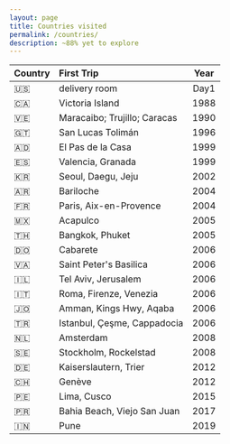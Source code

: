 ```yaml
---
layout: page
title: Countries visited
permalink: /countries/
description: ~88% yet to explore
---
```

| Country | First Trip | Year |
| :--- | :--- | :----: |
| 🇺🇸 | delivery room | Day1 |
| 🇨🇦 | Victoria Island | 1988 |
| 🇻🇪 | Maracaibo; Trujillo; Caracas | 1990 |
| 🇬🇹 | San Lucas Tolimán | 1996 |
| 🇦🇩 | El Pas de la Casa | 1999 |
| 🇪🇸 | Valencia, Granada | 1999 |
| 🇰🇷 | Seoul, Daegu, Jeju | 2002 |
| 🇦🇷 | Bariloche | 2004 |
| 🇫🇷 | Paris, Aix-en-Provence | 2004 |
| 🇲🇽 | Acapulco | 2005 |
| 🇹🇭 | Bangkok, Phuket | 2005 |
| 🇩🇴 | Cabarete | 2006 |
| 🇻🇦 | Saint Peter's Basilica | 2006 |
| 🇮🇱 | Tel Aviv, Jerusalem | 2006 |
| 🇮🇹 | Roma, Firenze, Venezia | 2006 |
| 🇯🇴 | Amman, Kings Hwy, Aqaba | 2006 |
| 🇹🇷 | Istanbul, Çeşme, Cappadocia | 2006 |
| 🇳🇱 | Amsterdam | 2008 |
| 🇸🇪 | Stockholm, Rockelstad | 2008 |
| 🇩🇪 | Kaiserslautern, Trier | 2012 |
| 🇨🇭 | Genève | 2012 |
| 🇵🇪 | Lima, Cusco | 2015 |
| 🇵🇷 | Bahia Beach, Viejo San Juan | 2017 |
| 🇮🇳 | Pune | 2019 |

[^1]: Unincorporated U.S. territory, but more appropriate here than the states list.